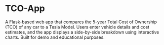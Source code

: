 # TCO-App
A Flask-based web app that compares the 5-year Total Cost of Ownership (TCO) of any car to a Tesla Model. Users enter vehicle details and cost estimates, and the app displays a side-by-side breakdown using interactive charts. Built for demo and educational purposes.
